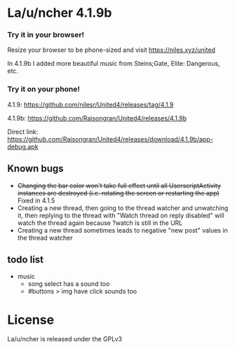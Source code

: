 # La/u/ncher 4.1.9b

### Try it in your browser!
Resize your browser to be phone-sized and visit https://niles.xyz/united

In 4.1.9b I added more beautiful music from Steins;Gate, Elite: Dangerous, etc.

### Try it on your phone!
4.1.9: https://github.com/nilesr/United4/releases/tag/4.1.9

4.1.9b: https://github.com/Raisongran/United4/releases/4.1.9b

Direct link: https://github.com/Raisongran/United4/releases/download/4.1.9b/app-debug.apk

<span style="display: none;">
Google play store, sometimes a version behind: https://play.google.com/store/apps/details?id=com.angryburg.uapp
</span>

## Known bugs

 - ~~Changing the bar color won't take full effect until all UserscriptActivity instances are destroyed (i.e. rotating the screen or restarting the app)~~ Fixed in 4.1.5
 - Creating a new thread, then going to the thread watcher and unwatching it, then replying to the thread with "Watch thread on reply disabled" will watch the thread again because ?watch is still in the URL
 - Creating a new thread sometimes leads to negative "new post" values in the thread watcher

## todo list
- music
	- song select has a sound too
	- #buttons > img have click sounds too

# License

La/u/ncher is released under the GPLv3
